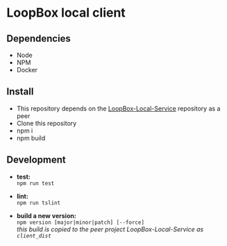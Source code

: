 # LoopBox local client

## Dependencies
  * Node
  * NPM
  * Docker

## Install
  * This repository depends on the [LoopBox-Local-Service](https://github.com/sseiber/LoopBox-Local-Service) repository as a peer
  * Clone this repository
  * npm i
  * npm build

## Development
  * **test:**  
  `npm run test`  

  * **lint:**  
  `npm run tslint`  

  * **build a new version:**  
  `npm version [major|minor|patch] [--force]`  
  *this build is copied to the peer project LoopBox-Local-Service as `client_dist`*
